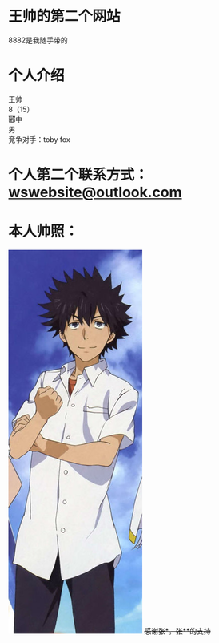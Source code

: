 # 王帅的第二个网站
8882是我随手带的  
# 个人介绍
王帅  
8（15）  
郾中  
男  
竞争对手：toby fox
# 个人第二个联系方式：wswebsite@outlook.com
# 本人帅照：
![](t013c252d948799688d.jpg)
~~感谢张*，张**的支持~~
